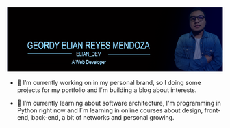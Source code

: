 ![Header](header2.png)

- 🔭 I’m currently working on in my personal brand, so I doing some projects for my portfolio and I´m building a blog about interests.

- 🌱 I’m currently learning about software architecture, I'm programming in Python right now and I´m learning in online courses about design, front-end, back-end, a bit of networks and personal growing.
